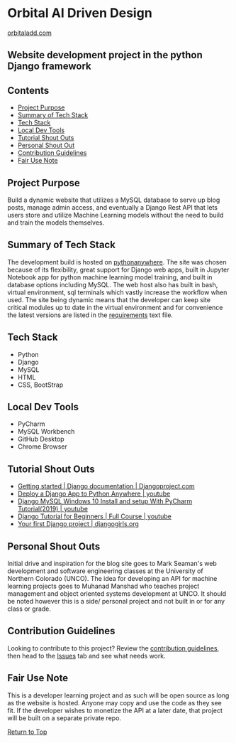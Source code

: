 # Orbital AI Driven Design

[orbitaladd.com](http://orbitaladd.pythonanywhere.com/)

## Website development project in the python Django framework
## Contents
* [Project Purpose](#Project-Purpose)
* [Summary of Tech Stack](#Summary-of-Tech-Stack)
* [Tech Stack](#Tech-Stack)
* [Local Dev Tools](#Local-Dev-Tools)
* [Tutorial Shout Outs](#Tutorial-Shout-Outs)
* [Personal Shout Out](#Personal-Shout-Outs)
* [Contribution Guidelines](#Contribution-Guidelines)
* [Fair Use Note](#Fair-Use-Note)

## Project Purpose
Build a dynamic website that utilizes a MySQL database to serve up blog posts, 
manage admin access, and eventually a Django Rest API that lets users store 
and utilize Machine Learning models without the need to build and train the
models themselves.  

## Summary of Tech Stack
The development build is hosted on [pythonanywhere](http://www.pythonanywhere.com).
The site was chosen because of its flexibility, great support for Django web apps, 
built in Jupyter Notebook app for python machine learning model training, and built
in database options including MySQL.  The web host also has built in bash, virtual 
environment, sql terminals which vastly increase the workflow when used.  The site
being dynamic means that the developer can keep site critical modules up to date in 
the virtual environment and for convenience the latest versions are listed in the
[requirements](requirements.txt) text file.

## Tech Stack
* Python
* Django
* MySQL
* HTML
* CSS, BootStrap
 
## Local Dev Tools
* PyCharm
* MySQL Workbench
* GitHub Desktop
* Chrome Browser

## Tutorial Shout Outs
* [Getting started | Django documentation | Djangoproject.com](https://docs.djangoproject.com/en/3.1/intro/)
* [Deploy a Django App to Python Anywhere | youtube](https://youtu.be/Y4c4ickks2A)
* [Django MySQL Windows 10 Install and setup With PyCharm Tutorial(2019) | youtube](https://youtu.be/lEAkVoI8w4Q)
* [Django Tutorial for Beginners | Full Course | youtube](https://www.youtube.com/watch?v=OTmQOjsl0eg)
* [Your first Django project | djangogirls.org](https://tutorial.djangogirls.org/en/django_start_project/)

## Personal Shout Outs
Initial drive and inspiration for the blog site goes to Mark Seaman's web development and
software engineering classes at the University of Northern Colorado (UNCO).  The idea for developing
an API for machine learning projects goes to Muhanad Manshad who teaches project management and object 
oriented systems development at UNCO.  It should be noted however this is a side/ personal project and not
built in or for any class or grade.

## Contribution Guidelines
Looking to contribute to this project?  Review the [contribution guidelines](docs/contributions.md), then head 
to the [Issues](https://github.com/KevinBRitter/OrbitalADD_Django_Dev/issues) tab and see what needs work.
  
## Fair Use Note
This is a developer learning project and as such will be open source as long 
as the website is hosted.  Anyone may copy and use the code as they see fit. If the developer wishes 
to monetize the API at a later date, that project will be built on a separate private repo.

[Return to Top](#Orbital-AI-Driven-Design)
